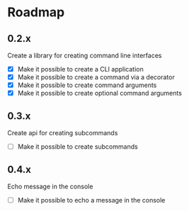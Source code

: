 # Roadmap

## 0.2.x

Create a library for creating command line interfaces

- [x] Make it possible to create a CLI application
- [x] Make it possible to create a command via a decorator
- [x] Make it possible to create command arguments
- [x] Make it possible to create optional command arguments

## 0.3.x

Create api for creating subcommands

- [ ] Make it possible to create subcommands

## 0.4.x

Echo message in the console

- [ ] Make it possible to echo a message in the console
